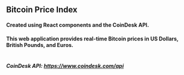 ## Bitcoin Price Index

#### Created using React components and the CoinDesk API.

#### This web application provides real-time Bitcoin prices in US Dollars, British Pounds, and Euros.

#

##### CoinDesk API: https://www.coindesk.com/api
